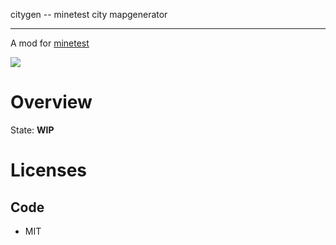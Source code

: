 
citygen -- minetest city mapgenerator

-----------------

A mod for [minetest](http://www.minetest.net)

![](https://github.com/BuckarooBanzay/citygen/workflows/luacheck/badge.svg)

# Overview

State: **WIP**

# Licenses

## Code

* MIT
